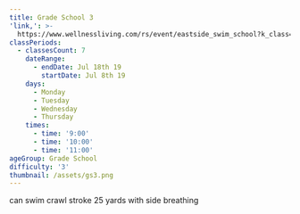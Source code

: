 ```yaml
---
title: Grade School 3
'link,': >-
  https://www.wellnessliving.com/rs/event/eastside_swim_school?k_class=136779&k_class_tab=10911
classPeriods:
  - classesCount: 7
    dateRange:
      - endDate: Jul 18th 19
        startDate: Jul 8th 19
    days:
      - Monday
      - Tuesday
      - Wednesday
      - Thursday
    times:
      - time: '9:00'
      - time: '10:00'
      - time: '11:00'
ageGroup: Grade School
difficulty: '3'
thumbnail: /assets/gs3.png
---
```

can swim crawl stroke 25 yards with side breathing

